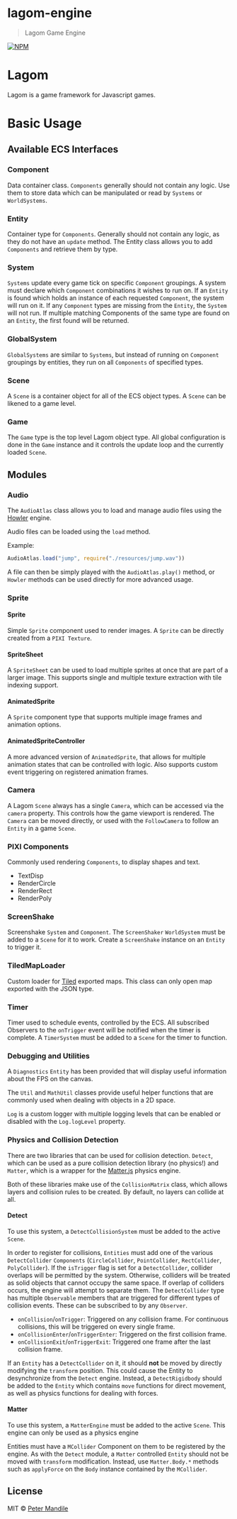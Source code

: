 # lagom-engine

> Lagom Game Engine

[![NPM](https://img.shields.io/npm/v/lagom-engine.svg)](https://www.npmjs.com/package/lagom-engine)

# Lagom

Lagom is a game framework for Javascript games.


# Basic Usage

## Available ECS Interfaces

### Component

Data container class. `Components` generally should not contain any logic. Use them to store data which can be
manipulated or read by `Systems` or `WorldSystems`.

### Entity

Container type for `Components`. Generally should not contain any logic, as they do not have an `update` method.
The Entity class allows you to add `Components` and retrieve them by type.

### System

`Systems` update every game tick on specific `Component` groupings. A system must declare which `Component`
combinations it wishes to run on. If an `Entity` is found which holds an instance of each requested `Component`,
the system will run on it. If any `Component` types are missing from the `Entity`, the `System` will not run.
If multiple matching Components of the same type are found on an `Entity`, the first found will be returned.

### GlobalSystem

`GlobalSystems` are similar to `Systems`, but instead of running on `Component` groupings by entities, they run on all
`Components` of specified types.

### Scene

A `Scene` is a container object for all of the ECS object types. A `Scene` can be likened to a game level.

### Game

The `Game` type is the top level Lagom object type. All global configuration is done in the `Game` instance and it
controls the update loop and the currently loaded `Scene`.

## Modules

### Audio

The `AudioAtlas` class allows you to load and manage audio files using the [Howler](https://howlerjs.com/) engine.

Audio files can be loaded using the `load` method.

Example:
```typescript
AudioAtlas.load("jump", require("./resources/jump.wav"))
```

A file can then be simply played with the `AudioAtlas.play()` method, or `Howler` methods can be used directly for more advanced usage.

### Sprite

#### Sprite

Simple `Sprite` component used to render images. A `Sprite` can be directly created from a `PIXI Texture`.

#### SpriteSheet

A `SpriteSheet` can be used to load multiple sprites at once that are part of a larger image. This supports single and multiple texture extraction with tile indexing support.

#### AnimatedSprite

A `Sprite` component type that supports multiple image frames and animation options.

#### AnimatedSpriteController

A more advanced version of `AnimatedSprite`, that allows for multiple animation states that can be controlled with logic.
Also supports custom event triggering on registered animation frames.

### Camera

A Lagom `Scene` always has a single `Camera`, which can be accessed via the `camera` property. This controls how the game viewport is rendered.
The `Camera` can be moved directly, or used with the `FollowCamera` to follow an `Entity` in a game `Scene`.

### PIXI Components

Commonly used rendering `Components`, to display shapes and text.
- TextDisp
- RenderCircle
- RenderRect
- RenderPoly

### ScreenShake

Screenshake `System` and `Component`. The `ScreenShaker` `WorldSystem` must be added to a `Scene` for it to work. Create a `ScreenShake` instance on an `Entity` to trigger it.

### TiledMapLoader

Custom loader for [Tiled](https://www.mapeditor.org/) exported maps. This class can only open map exported with the JSON type.

### Timer

Timer used to schedule events, controlled by the ECS. All subscribed Observers to the `onTrigger` event will be notified when the timer is complete.
A `TimerSystem` must be added to a `Scene` for the timer to function.

### Debugging and Utilities

A `Diagnostics` `Entity` has been provided that will display useful information about the FPS on the canvas.

The `Util` and `MathUtil` classes provide useful helper functions that are commonly used when dealing with objects in a 2D space.

`Log` is a custom logger with multiple logging levels that can be enabled or disabled with the `Log.logLevel` property.

### Physics and Collision Detection

There are two libraries that can be used for collision detection. `Detect`, which can be used as a pure collision detection library (no physics!) and `Matter`, which is a wrapper for the [Matter.js](http://brm.io/matter-js/) physics engine.

Both of these libraries make use of the `CollisionMatrix` class, which allows layers and collision rules to be created. By default, no layers can collide at all.

#### Detect

To use this system, a `DetectCollisionSystem` must be added to the active `Scene`.

In order to register for collisions, `Entities` must add one of the various `DetectCollider` `Components` (`CircleCollider`, `PointCollider`, `RectCollider`, `PolyCollider`).
If the `isTrigger` flag is set for a `DetectCollider`, collider overlaps will be permitted by the system. Otherwise, colliders will be treated as solid objects that cannot occupy the same space. If overlap of colliders occurs, the engine will attempt to separate them.
The `DetectCollider` type has multiple `Observable` members that are triggered for different types of collision events. These can be subscribed to by any `Observer`.

- `onCollision`/`onTrigger`: Triggered on any collision frame. For continuous collisions, this will be triggered on every single frame.
- `onCollisionEnter`/`onTriggerEnter`: Triggered on the first collision frame.
- `onCollisionExit`/`onTriggerExit`: Triggered one frame after the last collision frame.

If an `Entity` has a `DetectCollider` on it, it should **not** be moved by directly modifying the `transform` position. This could cause the Entity to desynchronize from the `Detect` engine.
Instead, a `DetectRigidbody` should be added to the `Entity` which contains `move` functions for direct movement, as well as physics functions for dealing with forces.

#### Matter

To use this system, a `MatterEngine` must be added to the active `Scene`. This engine can only be used as a physics engine

Entities must have a `MCollider` Component on them to be registered by the engine. As with the `Detect` module, a `Matter` controlled `Entity` should not be moved with `transform` modification.
Instead, use `Matter.Body.*` methods such as `applyForce` on the `Body` instance contained by the `MCollider`.

## License

MIT © [Peter Mandile](https://github.com/peterm94)
